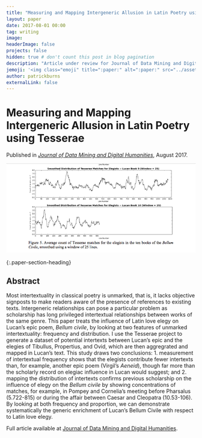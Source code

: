 ```yaml
---
title: "Measuring and Mapping Intergeneric Allusion in Latin Poetry using Tesserae"
layout: paper
date: 2017-08-01 00:00
tag: writing
image: 
headerImage: false
projects: false
hidden: true # don't count this post in blog pagination
description: "Article under review for Journal of Data Mining and Digital Humanities"
jemoji: '<img class="emoji" title=":paper:" alt=":paper:" src="../assets/images/paper-icon.png" height="20" width="20" align="absmiddle">'
author: patrickburns
externalLink: false
---
```


# Measuring and Mapping Intergeneric Allusion in Latin Poetry using Tesserae
Published in *[Journal of Data Mining and Digital Humanities](https://jdmdh.episciences.org/)*, August 2017.

![Screenshot](../assets/images/jdmdh.png)

{:.paper-section-heading}
## Abstract 
Most intertextuality in classical poetry is unmarked, that is, it lacks objective signposts to make readers aware of the presence of references to existing texts. Intergeneric relationships can pose a particular problem as scholarship has long privileged intertextual relationships between works of the same genre. This paper treats the influence of Latin love elegy on Lucan’s epic poem, *Bellum civile*, by looking at two features of unmarked intertextuality: frequency and distribution. I use the Tesserae project to generate a dataset of potential intertexts between Lucan’s epic and the elegies of Tibullus, Propertius, and Ovid, which are then aggregrated and mapped in Lucan’s text. This study draws two conclusions: 1. measurement of intertextual frequency shows that the elegists contribute fewer intertexts than, for example, another epic poem (Virgil’s *Aeneid*), though far more than the scholarly record on elegiac influence in Lucan would suggest; and 2. mapping the distribution of intertexts confirms previous scholarship on the influence of elegy on the *Bellum civile* by showing concentrations of matches, for example, in Pompey and Cornelia’s meeting before Pharsalus (5.722-815) or during the affair between Caesar and Cleopatra (10.53-106). By looking at both frequency and proportion, we can demonstrate systematically the generic enrichment of Lucan’s Bellum Civile with respect to Latin love elegy.

Full article available at [Journal of Data Mining and Digital Humanities](https://jdmdh.episciences.org/paper/view?id=3821).